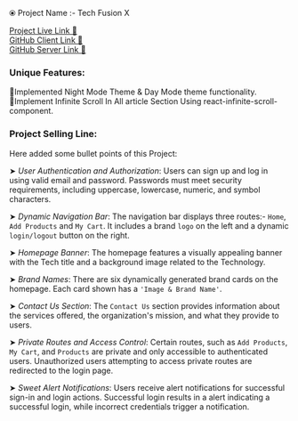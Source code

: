 ⦿ Project Name        :-    Tech Fusion X       

 [ Project Live Link 🔗](https://assignment-10-8538b.web.app) <br/>
 [ GitHub Client Link 🔗](https://github.com/sajjadujjamanemon09/Tech-Fusion-clientA10) <br/>
 [ GitHub Server Link 🔗](https://github.com/sajjadujjamanemon09/Tech-Fusion-serverA10) <br/>

### Unique Features:

   📌Implemented Night Mode Theme & Day Mode theme functionality.
   <br/>
   📌Implement Infinite Scroll In All article Section Using react-infinite-scroll-component.
   
### Project Selling Line: 

Here added some bullet points of this Project:

➤  *User Authentication and Authorization*: Users can sign up and log in using valid email and password.
        Passwords must meet security requirements, including uppercase, lowercase, numeric, and symbol characters.

➤  *Dynamic Navigation Bar*: The navigation bar displays three routes:- `Home`, `Add Products` and `My Cart`.
        It includes a brand `logo` on the left and a dynamic `login/logout` button on the right.

➤  *Homepage Banner*: The homepage features a visually appealing banner with the Tech title and a background image related to the Technology.

➤  *Brand Names*: There are six dynamically generated brand cards on the homepage.
        Each card shown has a `'Image & Brand Name'`.

➤  *Contact Us Section*: The `Contact Us` section provides information about the services offered, the organization's mission, and what they provide to users.

➤  *Private Routes and Access Control*: Certain routes, such as `Add Products`, `My Cart`, and `Products` are private and only accessible to authenticated users.
        Unauthorized users attempting to access private routes are redirected to the login page.

➤  *Sweet Alert Notifications*: Users receive alert notifications for successful sign-in and login actions.
        Successful login results in a alert indicating a successful login, while incorrect credentials trigger a notification.
    
